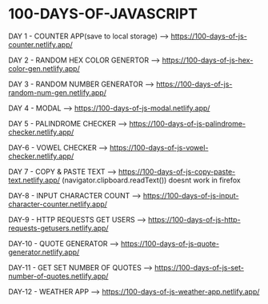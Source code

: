 # 100-DAYS-OF-JAVASCRIPT

DAY 1 - COUNTER APP(save to local storage) --> https://100-days-of-js-counter.netlify.app/

DAY 2 - RANDOM HEX COLOR GENERTOR --> https://100-days-of-js-hex-color-gen.netlify.app/

DAY 3 - RANDOM NUMBER GENERATOR --> https://100-days-of-js-random-num-gen.netlify.app/

DAY 4 - MODAL --> https://100-days-of-js-modal.netlify.app/

DAY 5 - PALINDROME CHECKER --> https://100-days-of-js-palindrome-checker.netlify.app/

DAY-6 - VOWEL CHECKER --> https://100-days-of-js-vowel-checker.netlify.app/

DAY 7 - COPY & PASTE TEXT --> https://100-days-of-js-copy-paste-text.netlify.app/ (navigator.clipboard.readText()) doesnt work in firefox

DAY-8 - INPUT CHARACTER COUNT --> https://100-days-of-js-input-character-counter.netlify.app/

DAY-9 - HTTP REQUESTS GET USERS --> https://100-days-of-js-http-requests-getusers.netlify.app/

DAY-10 - QUOTE GENERATOR --> https://100-days-of-js-quote-generator.netlify.app/

DAY-11 - GET SET NUMBER OF QUOTES --> https://100-days-of-js-set-number-of-quotes.netlify.app/

DAY-12 - WEATHER APP --> https://100-days-of-js-weather-app.netlify.app/
